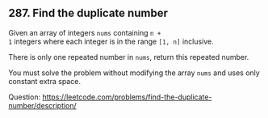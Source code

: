 ## 287. Find the duplicate number

Given an array of integers <code>nums</code> containing <code>n + 1</code> integers where each integer is in the range <code>[1, n]</code> inclusive.

There is only one repeated number in <code>nums</code>, return this repeated number.

You must solve the problem without modifying the array <code>nums</code> and uses only constant extra space.

Question: https://leetcode.com/problems/find-the-duplicate-number/description/